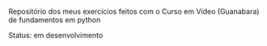 Repositório dos meus exercícios feitos com o Curso em Vídeo (Guanabara) de fundamentos em python 

Status: em desenvolvimento
